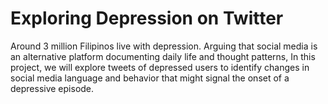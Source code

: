 # Exploring Depression on Twitter

Around 3 million Filipinos live with depression. Arguing that social media is an alternative platform documenting daily life and thought patterns, In this project, we will explore tweets of depressed users to identify changes in social media language and behavior that might signal the onset of a depressive episode.
